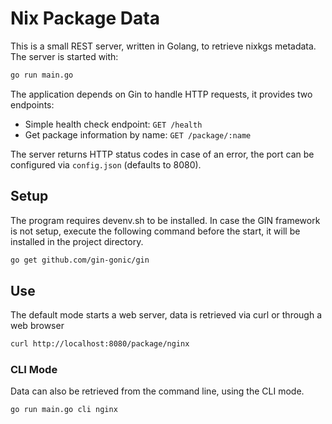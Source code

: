# Nix Package Data

This is a small REST server, written in Golang, to retrieve nixkgs metadata. The server is started with:

```bash
go run main.go
```

The application depends on Gin to handle HTTP requests, it provides two endpoints:

* Simple health check endpoint: `GET /health`
* Get package information by name: `GET /package/:name`

The server returns HTTP status codes in case of an error, the port can be configured via `config.json` (defaults to 8080).

## Setup

The program requires devenv.sh to be installed. In case the GIN framework is not setup, execute the following command before the start, it will be installed in the project directory.

```bash
go get github.com/gin-gonic/gin
```

## Use

The default mode starts a web server, data is retrieved via curl or through a web browser

```bash
curl http://localhost:8080/package/nginx
```

### CLI Mode

Data can also be retrieved from the command line, using the CLI mode.

```bash
go run main.go cli nginx
```
